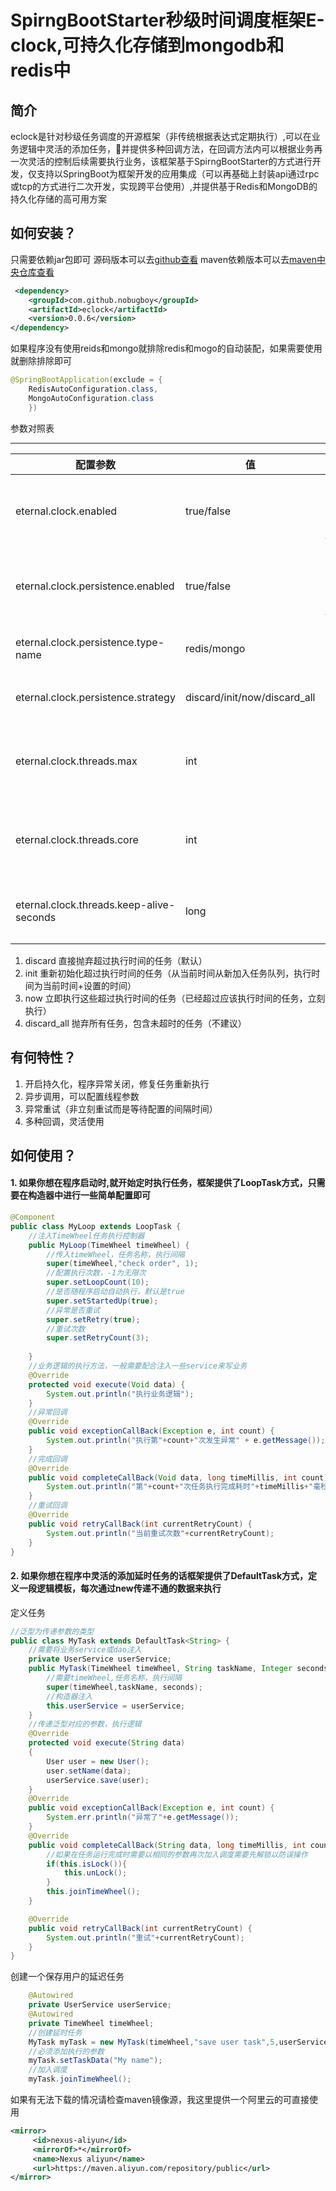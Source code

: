 # SpirngBootStarter秒级时间调度框架E-clock,可持久化存储到mongodb和redis中
## 简介
eclock是针对秒级任务调度的开源框架（非传统根据表达式定期执行）,可以在业务逻辑中灵活的添加任务，并提供多种回调方法，在回调方法内可以根据业务再一次灵活的控制后续需要执行业务，该框架基于SpirngBootStarter的方式进行开发，仅支持以SpringBoot为框架开发的应用集成（可以再基础上封装api通过rpc或tcp的方式进行二次开发，实现跨平台使用）,并提供基于Redis和MongoDB的持久化存储的高可用方案
## 如何安装？
只需要依赖jar包即可
源码版本可以去[github查看](https://github.com/NoBugBoy/eclock)
maven依赖版本可以去[maven中央仓库查看](https://mvnrepository.com/artifact/com.github.nobugboy/eclock)
```xml
 <dependency>
    <groupId>com.github.nobugboy</groupId>
    <artifactId>eclock</artifactId>
    <version>0.0.6</version>
</dependency>
```
如果程序没有使用reids和mongo就排除redis和mogo的自动装配，如果需要使用就删除排除即可
```java
@SpringBootApplication(exclude = {
    RedisAutoConfiguration.class,
    MongoAutoConfiguration.class
    })
```
参数对照表

---



| 配置参数                                 | 值                           | 描述                          |
| ---------------------------------------- | ---------------------------- | ----------------------------- |
| eternal.clock.enabled                    | true/false                   | 是否开启eclock 默认false      |
| eternal.clock.persistence.enabled        | true/false                   | 是否开启持久化 默认false      |
| eternal.clock.persistence.type-name      | redis/mongo                  | 指定持久化方式                |
| eternal.clock.persistence.strategy       | discard/init/now/discard_all | 指定任务恢复策略              |
| eternal.clock.threads.max                | int                          | 最大线程数 默认核心线程2倍    |
| eternal.clock.threads.core               | int                          | 核心线程数 默认为处理器核心数 |
| eternal.clock.threads.keep-alive-seconds | long                         | 线程存活时间默认10秒          |




1. discard 直接抛弃超过执行时间的任务（默认）
2. init 重新初始化超过执行时间的任务（从当前时间从新加入任务队列，执行时间为当前时间+设置的时间）
3. now 立即执行这些超过执行时间的任务（已经超过应该执行时间的任务，立刻执行）
4. discard_all 抛弃所有任务，包含未超时的任务（不建议）


## 有何特性？

 1. 开启持久化，程序异常关闭，修复任务重新执行
 2. 异步调用，可以配置线程参数
 3. 异常重试（非立刻重试而是等待配置的间隔时间）
 4. 多种回调，灵活使用

## 如何使用？
#### 1. 如果你想在程序启动时,就开始**定时执行任务**，框架提供了LoopTask方式，只需要在构造器中进行一些简单配置即可
```java
@Component
public class MyLoop extends LoopTask {
	//注入TimeWheel任务执行控制器
    public MyLoop(TimeWheel timeWheel) {
    	//传入timeWheel，任务名称，执行间隔
        super(timeWheel,"check order", 1);
        //配置执行次数，-1为无限次
        super.setLoopCount(10);
        //是否随程序启动自动执行，默认是true
        super.setStartedUp(true);
        //异常是否重试
        super.setRetry(true);
        //重试次数
        super.setRetryCount(3);
        
    }
    //业务逻辑的执行方法，一般需要配合注入一些service来写业务
    @Override
    protected void execute(Void data) {
        System.out.println("执行业务逻辑");
    }
    //异常回调
    @Override
    public void exceptionCallBack(Exception e, int count) {
        System.out.println("执行第"+count+"次发生异常" + e.getMessage());
    }
    //完成回调
    @Override
    public void completeCallBack(Void data, long timeMillis, int count) {
        System.out.println("第"+count+"次任务执行完成耗时"+timeMillis+"毫秒");
    }
    //重试回调
    @Override
    public void retryCallBack(int currentRetryCount) {
        System.out.println("当前重试次数"+currentRetryCount);
    }
}
```
#### 2. 如果你想在程序中灵活的添加延时任务的话框架提供了DefaultTask方式，定义一段逻辑模板，每次通过new传递不通的数据来执行
定义任务
```java
//泛型为传递参数的类型
public class MyTask extends DefaultTask<String> {
    //需要将业务service或dao注入
    private UserService userService;
    public MyTask(TimeWheel timeWheel, String taskName, Integer seconds, UserService userService) {
        //需要timeWheel,任务名称，执行间隔
        super(timeWheel,taskName, seconds);
        //构造器注入
        this.userService = userService;
    }
    //传递泛型对应的参数，执行逻辑
    @Override
    protected void execute(String data)
    {
        User user = new User();
        user.setName(data);
        userService.save(user);
    }
    @Override
    public void exceptionCallBack(Exception e, int count) {
        System.err.println("异常了"+e.getMessage());
    }
    @Override
    public void completeCallBack(String data, long timeMillis, int count) {
        //如果在任务运行完成时需要以相同的参数再次加入调度需要先解锁以防误操作
        if(this.isLock()){
            this.unLock();
        }
        this.joinTimeWheel();
    }

    @Override
    public void retryCallBack(int currentRetryCount) {
        System.out.println("重试"+currentRetryCount);
    }
}
```
创建一个保存用户的延迟任务
```java
    @Autowired
    private UserService userService;
    @Autowired
    private TimeWheel timeWheel;
    //创建延时任务
    MyTask myTask = new MyTask(timeWheel,"save user task",5,userService);
    //必须添加执行的参数
    myTask.setTaskData("My name");
    //加入调度
    myTask.joinTimeWheel();
```
如果有无法下载的情况请检查maven镜像源，我这里提供一个阿里云的可直接使用
```xml
<mirror>
     <id>nexus-aliyun</id>
     <mirrorOf>*</mirrorOf>
     <name>Nexus aliyun</name>
     <url>https://maven.aliyun.com/repository/public</url>
</mirror>
```